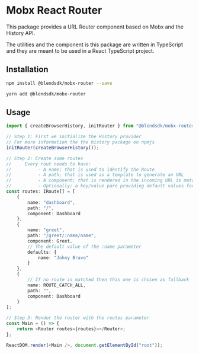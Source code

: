 # Mobx React Router

This package provides a URL Router component based on Mobx and the History API.

The utilities and the component is this package are written in TypeScript and
they are meant to be used in a React TypeScript project.

## Installation

```sh
npm install @blendsdk/mobx-router --save
```

```sh
yarn add @blendsdk/mobx-router
```

## Usage

```ts
import { createBrowserHistory, initRouter } from "@blendsdk/mobx-router";

// Step 1: First we initialize the History provider
// For more information the the history package on npmjs
initRouter(createBrowserHistory());

// Step 2: Create some routes
//     Every rout needs to have:
//          - A name; that is used to identify the Route
//          - A path; that is used as a template to generate an URL
//          - A component; that is rendered in the incoming URL is matched to the path
//          - Optionally; a key/value pare providing default values for the path parameters
const routes: IRoute[] = [
    {
        name: "dashboard",
        path: "/",
        component: Dashboard
    },
    {
        name: "greet",
        path: "/greet/:name/name",
        component: Greet,
        // The default value of the :name parameter
        defaults: {
            name: "Johny Bravo"
        }
    },
    {
        // If no route is matched then this one is chosen as fallback
        name: ROUTE_CATCH_ALL,
        path: "",
        component: Dashboard
    }
];

// Step 3: Render the router with the routes parameter
const Main = () => {
    return <Router routes={routes}></Router>;
};

ReactDOM.render(<Main />, document.getElementById("root"));
```
